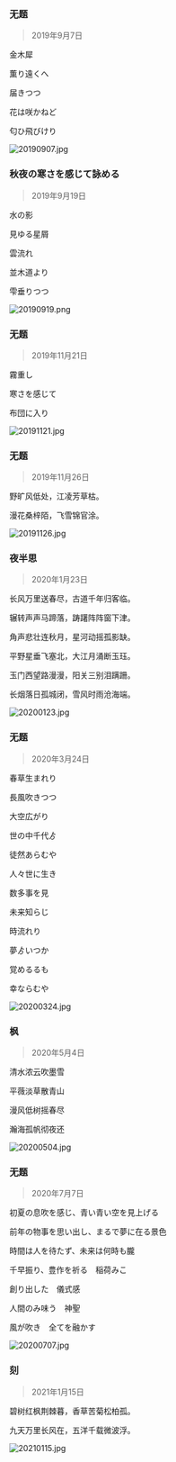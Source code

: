 ### 无题
> 2019年9月7日

金木犀

薫り遠くへ

届きつつ

花は咲かねど

匂ひ飛びけり

![20190907.jpg](台/20190907.jpg)

### 秋夜の寒さを感じて詠める
> 2019年9月19日

水の影

見ゆる星屑

雲流れ

並木道より

雫垂りつつ

![20190919.png](台/20190919.png)

### 无题
> 2019年11月21日

霧重し

寒さを感じて

布団に入り

![20191121.jpg](台/20191121.jpg)

### 无题
> 2019年11月26日

野旷风低处，江凌芳草枯。

漫花桑梓陌，飞雪锦官涂。

![20191126.jpg](台/20191126.jpg)

### 夜半思
> 2020年1月23日

长风万里送春尽，古道千年归客临。

辗转声声马蹄落，踌躇阵阵窗下津。

角声悲壮连秋月，星河动摇孤影缺。

平野星垂飞塞北，大江月涌断玉珏。

玉门西望路漫漫，阳关三别泪蹒跚。

长烟落日孤城闭，雪风时雨沧海端。

![20200123.jpg](台/20200123.jpg)

### 无题
> 2020年3月24日

春草生まれり

長風吹きつつ

大空広がり

世の中千代ゟ

徒然あらむや

人々世に生き

数多事を見

未来知らじ

時流れり

夢ゟいつか

覚めるるも

幸ならむや

![20200324.jpg](台/20200324.jpg)

### 枫
> 2020年5月4日

清水浓云吹墨雪

平薇淡草散青山

漫风低树摇春尽

瀚海孤帆彻夜还

![20200504.jpg](台/20200504.jpg)

### 无题
> 2020年7月7日

初夏の息吹を感じ、青い青い空を見上げる

前年の物事を思い出し、まるで夢に在る景色

時間は人を待たず、未来は何時も朧

千早振り、豊作を祈る　稲荷みこ

創り出した　儀式感

人間のみ味う　神聖

風が吹き　全てを融かす

![20200707.jpg](台/20200707.jpg)

### 刻
> 2021年1月15日

碧树红枫荆棘暮，香草苦菊松柏孤。

九天万里长风在，五洋千载微波浮。

![20210115.jpg](台/20210115.jpg)
